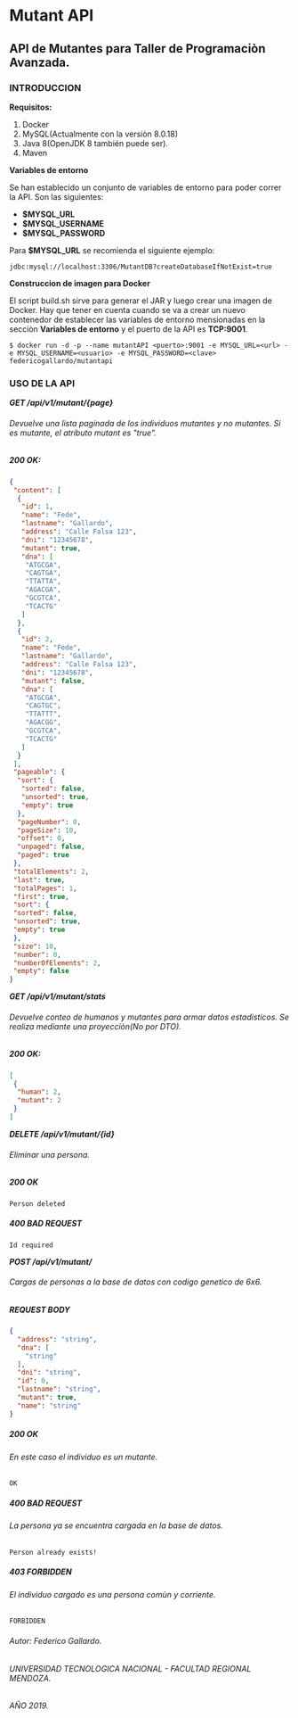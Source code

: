 # Mutant API

## API de Mutantes para Taller de Programaciòn Avanzada.

### INTRODUCCION

**Requisitos:**
 1. Docker
 2. MySQL(Actualmente con la versiòn 8.0.18)
 3. Java 8(OpenJDK 8 también puede ser).
 4. Maven

**Variables de entorno**

Se han establecido un conjunto de variables de entorno para poder correr la API. Son las siguientes:

* **$MYSQL_URL**
* **$MYSQL_USERNAME**
* **$MYSQL_PASSWORD**

Para **$MYSQL_URL** se recomienda el siguiente ejemplo:

```
jdbc:mysql://localhost:3306/MutantDB?createDatabaseIfNotExist=true
```
**Construccion de imagen para Docker**

El script build.sh sirve para generar el JAR y luego crear una imagen de Docker. Hay que tener en cuenta cuando se va a crear un nuevo contenedor de establecer las variables de entorno mensionadas en la secciòn **Variables de entorno** y el puerto de la API es **TCP:9001**.

```
$ docker run -d -p --name mutantAPI <puerto>:9001 -e MYSQL_URL=<url> -e MYSQL_USERNAME=<usuario> -e MYSQL_PASSWORD=<clave> federicogallardo/mutantapi
```
### USO DE LA API

***GET /api/v1/mutant/{page}***

###### Devuelve una lista paginada de los individuos mutantes y no mutantes. Si es mutante, el atributo mutant es "true".

##### 200 OK:

```json
{
 "content": [
  {
   "id": 1,
   "name": "Fede",
   "lastname": "Gallardo",
   "address": "Calle Falsa 123",
   "dni": "12345678",
   "mutant": true,
   "dna": [
    "ATGCGA",
    "CAGTGA",
    "TTATTA",
    "AGACGA",
    "GCGTCA",
    "TCACTG"
   ]
  },
  {
   "id": 2,
   "name": "Fede",
   "lastname": "Gallardo",
   "address": "Calle Falsa 123",
   "dni": "12345678",
   "mutant": false,
   "dna": [
    "ATGCGA",
    "CAGTGC",
    "TTATTT",
    "AGACGG",
    "GCGTCA",
    "TCACTG"
   ]
  }
 ],
 "pageable": {
  "sort": {
   "sorted": false,
   "unsorted": true,
   "empty": true
  },
  "pageNumber": 0,
  "pageSize": 10,
  "offset": 0,
  "unpaged": false,
  "paged": true
 },
 "totalElements": 2,
 "last": true,
 "totalPages": 1,
 "first": true,
 "sort": {
 "sorted": false,
 "unsorted": true,
 "empty": true
 },
 "size": 10,
 "number": 0,
 "numberOfElements": 2,
 "empty": false
}
```
***GET /api/v1/mutant/stats***

###### Devuelve conteo de humanos y mutantes para armar datos estadisticos. Se realiza mediante una proyecciòn(No por DTO).

##### 200 OK:

```json
[
 {
  "human": 2,
  "mutant": 2
 }
]
```
***DELETE /api/v1/mutant/{id}***

###### Eliminar una persona.

##### 200 OK

```
Person deleted
```
##### 400 BAD REQUEST

```
Id required
```
***POST /api/v1/mutant/***

###### Cargas de personas a la base de datos con codigo genetico de 6x6.

##### REQUEST BODY

```json
{
  "address": "string",
  "dna": [
    "string"
  ],
  "dni": "string",
  "id": 0,
  "lastname": "string",
  "mutant": true,
  "name": "string"
}
```

##### 200 OK

###### En este caso el individuo es un mutante. 

```
OK
```
##### 400 BAD REQUEST

###### La persona ya se encuentra cargada en la base de datos.

```
Person already exists!
```

##### 403 FORBIDDEN

###### El individuo cargado es una persona comùn y corriente.

```
FORBIDDEN
```


###### Autor: Federico Gallardo.
###### UNIVERSIDAD TECNOLOGICA NACIONAL - FACULTAD REGIONAL MENDOZA.
###### AÑO 2019.